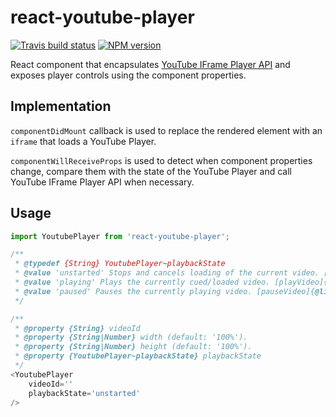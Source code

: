 # react-youtube-player

[![Travis build status](http://img.shields.io/travis/gajus/react-youtube-player/master.svg?style=flat)](https://travis-ci.org/gajus/react-youtube-player)
[![NPM version](http://img.shields.io/npm/v/react-youtube-player.svg?style=flat)](https://www.npmjs.org/package/react-youtube-player)

React component that encapsulates [YouTube IFrame Player API](https://developers.google.com/youtube/iframe_api_reference) and exposes player controls using the component properties.

## Implementation

`componentDidMount` callback is used to replace the rendered element with an `iframe` that loads a YouTube Player.

`componentWillReceiveProps` is used to detect when component properties change, compare them with the state of the YouTube Player and call YouTube IFrame Player API when necessary.

## Usage

```js
import YoutubePlayer from 'react-youtube-player';

/**
 * @typedef {String} YoutubePlayer~playbackState
 * @value 'unstarted' Stops and cancels loading of the current video. [stopVideo]{@link https://developers.google.com/youtube/iframe_api_reference#stopVideo}
 * @value 'playing' Plays the currently cued/loaded video. [playVideo]{@link https://developers.google.com/youtube/iframe_api_reference#playVideo}
 * @value 'paused' Pauses the currently playing video. [pauseVideo]{@link https://developers.google.com/youtube/iframe_api_reference#pauseVideo}
 */

/**
 * @property {String} videoId
 * @property {String|Number} width (default: '100%').
 * @property {String|Number} height (default: '100%').
 * @property {YoutubePlayer~playbackState} playbackState
 */
<YoutubePlayer
    videoId=''
    playbackState='unstarted'
/>
```

